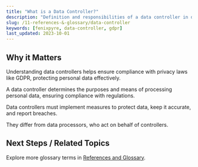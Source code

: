 ```yaml
---
title: "What is a Data Controller?"
description: "Definition and responsibilities of a data controller in data protection regulations."
slug: /11-references-&-glossary/data-controller
keywords: [fenixpyre, data-controller, gdpr]
last_updated: 2023-10-01
---
```


## Why it Matters
Understanding data controllers helps ensure compliance with privacy laws like GDPR, protecting personal data effectively.

A data controller determines the purposes and means of processing personal data, ensuring compliance with regulations.

Data controllers must implement measures to protect data, keep it accurate, and report breaches.

They differ from data processors, who act on behalf of controllers.

## Next Steps / Related Topics
Explore more glossary terms in [References and Glossary](/11-references-&-glossary/index.md).
